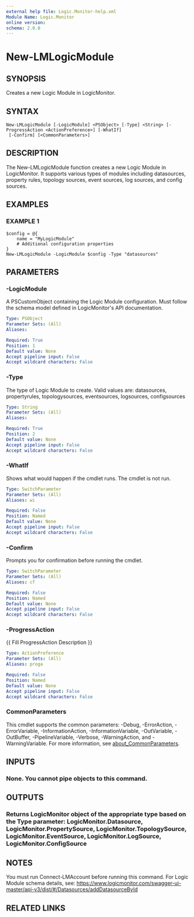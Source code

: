 ```yaml
---
external help file: Logic.Monitor-help.xml
Module Name: Logic.Monitor
online version:
schema: 2.0.0
---
```


# New-LMLogicModule

## SYNOPSIS
Creates a new Logic Module in LogicMonitor.

## SYNTAX

```
New-LMLogicModule [-LogicModule] <PSObject> [-Type] <String> [-ProgressAction <ActionPreference>] [-WhatIf]
 [-Confirm] [<CommonParameters>]
```

## DESCRIPTION
The New-LMLogicModule function creates a new Logic Module in LogicMonitor.
It supports various types of modules including datasources, property rules, topology sources, event sources, log sources, and config sources.

## EXAMPLES

### EXAMPLE 1
```
$config = @{
    name = "MyLogicModule"
    # Additional configuration properties
}
New-LMLogicModule -LogicModule $config -Type "datasources"
```

## PARAMETERS

### -LogicModule
A PSCustomObject containing the Logic Module configuration.
Must follow the schema model defined in LogicMonitor's API documentation.

```yaml
Type: PSObject
Parameter Sets: (All)
Aliases:

Required: True
Position: 1
Default value: None
Accept pipeline input: False
Accept wildcard characters: False
```

### -Type
The type of Logic Module to create.
Valid values are: datasources, propertyrules, topologysources, eventsources, logsources, configsources

```yaml
Type: String
Parameter Sets: (All)
Aliases:

Required: True
Position: 2
Default value: None
Accept pipeline input: False
Accept wildcard characters: False
```

### -WhatIf
Shows what would happen if the cmdlet runs.
The cmdlet is not run.

```yaml
Type: SwitchParameter
Parameter Sets: (All)
Aliases: wi

Required: False
Position: Named
Default value: None
Accept pipeline input: False
Accept wildcard characters: False
```

### -Confirm
Prompts you for confirmation before running the cmdlet.

```yaml
Type: SwitchParameter
Parameter Sets: (All)
Aliases: cf

Required: False
Position: Named
Default value: None
Accept pipeline input: False
Accept wildcard characters: False
```

### -ProgressAction
{{ Fill ProgressAction Description }}

```yaml
Type: ActionPreference
Parameter Sets: (All)
Aliases: proga

Required: False
Position: Named
Default value: None
Accept pipeline input: False
Accept wildcard characters: False
```

### CommonParameters
This cmdlet supports the common parameters: -Debug, -ErrorAction, -ErrorVariable, -InformationAction, -InformationVariable, -OutVariable, -OutBuffer, -PipelineVariable, -Verbose, -WarningAction, and -WarningVariable. For more information, see [about_CommonParameters](http://go.microsoft.com/fwlink/?LinkID=113216).

## INPUTS

### None. You cannot pipe objects to this command.
## OUTPUTS

### Returns LogicMonitor object of the appropriate type based on the Type parameter: LogicMonitor.Datasource, LogicMonitor.PropertySource, LogicMonitor.TopologySource, LogicMonitor.EventSource, LogicMonitor.LogSource, LogicMonitor.ConfigSource
## NOTES
You must run Connect-LMAccount before running this command.
For Logic Module schema details, see: https://www.logicmonitor.com/swagger-ui-master/api-v3/dist/#/Datasources/addDatasourceById

## RELATED LINKS
